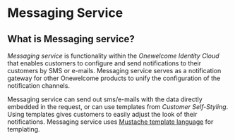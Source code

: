 # Messaging Service

## What is Messaging service?
*Messaging service* is functionality within the *Onewelcome Identity Cloud* that enables customers to configure and send notifications to their customers by SMS or e-mails.
Messaging service serves as a notification gateway for other Onewelcome products to unify the configuration of the notification channels.

Messaging service can send out sms/e-mails with the data directly embedded in the request, or can use templates from *Customer Self-Styling*.
Using templates gives customers to easily adjust the look of their notifications.
Messaging service uses [Mustache template language](https://github.com/samskivert/jmustache) for templating.